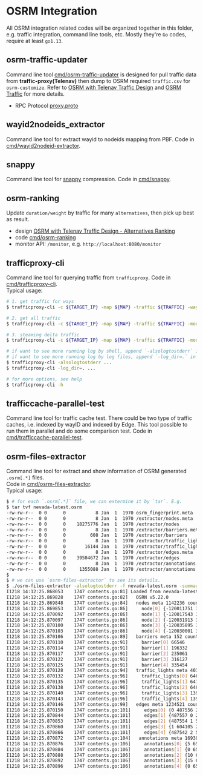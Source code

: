 # OSRM Integration
All OSRM integration related codes will be organized together in this folder, e.g. traffic integration, command line tools, etc. Mostly they're `Go` codes, require at least `go1.13`. 

## osrm-traffic-updater
Command line tool [cmd/osrm-traffic-updater](cmd/osrm-traffic-updater/) is designed for pull traffic data from **traffic-proxy(Telenav)** then dump to OSRM required `traffic.csv` for `osrm-customize`. Refer to [OSRM with Telenav Traffic Design](doc/osrm-with-telenav-traffic.md) and [OSRM Traffic](https://github.com/Project-OSRM/osrm-backend/wiki/Traffic) for more details.        

- RPC Protocol
[proxy.proto](proxy.proto)


## wayid2nodeids_extractor
Command line tool for extract wayid to nodeids mapping from PBF. Code in [cmd/wayid2nodeid-extractor](cmd/wayid2nodeid-extractor/).        

## snappy
Command line tool for [snappy](github.com/golang/snappy) compression. Code in [cmd/snappy](cmd/snappy/).  

## osrm-ranking 
Update `duration/weight` by traffic for many `alternatives`, then pick up best as result.     
- design [OSRM with Telenav Traffic Design - Alternatives Ranking](doc/osrm-with-telenav-traffic.md)     
- code [cmd/osrm-ranking](cmd/osrm-ranking)    
- monitor API: `/monitor`, e.g. `http://localhost:8080/monitor`     

## trafficproxy-cli 
Command line tool for querying traffic from `trafficproxy`. Code in [cmd/trafficproxy-cli](cmd/trafficproxy-cli/).       
Typical usage:    

```bash
# 1. get traffic for ways 
$ trafficproxy-cli -c ${TARGET_IP} -map ${MAP} -traffic ${TRAFFIC} -ways 829733412,-104489539,-129639168

# 2. get all traffic 
$ trafficproxy-cli -c ${TARGET_IP} -map ${MAP} -traffic ${TRAFFIC} -mode getall -stdout=false -dumpfile test 

# 3. steaming delta traffic 
$ trafficproxy-cli -c ${TARGET_IP} -map ${MAP} -traffic ${TRAFFIC} -mode delta -stdout=false -dumpfile test

# if want to see more running log by shell, append `-alsologtostderr` in command-line
# if want to see more running log by log files, append `-log_dir=.` in command-line
$ trafficproxy-cli -alsologtostderr ...
$ trafficproxy-cli -log_dir=. ...

# for more options, see help
$ trafficproxy-cli -h

```

## trafficcache-parallel-test
Command line tool for traffic cache test. There could be two type of traffic caches, i.e. indexed by wayID and indexed by Edge. This tool possible to run them in parallel and do some comparison test. Code in [cmd/trafficcache-parallel-test](cmd/trafficcache-parallel-test/).          

## osrm-files-extractor
Command line tool for extract and show information of OSRM generated `.osrm[.*]` files.     
Code in [cmd/osrm-files-extractor](cmd/osrm-files-extractor/).     
Typical usage:    
```bash
$ # for each `.osrm[.*]` file, we can extermine it by `tar`. E.g. 
$ tar tvf nevada-latest.osrm 
-rw-rw-r--  0 0      0           8 Jan  1  1970 osrm_fingerprint.meta
-rw-rw-r--  0 0      0           8 Jan  1  1970 /extractor/nodes.meta
-rw-rw-r--  0 0      0    18275776 Jan  1  1970 /extractor/nodes
-rw-rw-r--  0 0      0           8 Jan  1  1970 /extractor/barriers.meta
-rw-rw-r--  0 0      0         608 Jan  1  1970 /extractor/barriers
-rw-rw-r--  0 0      0           8 Jan  1  1970 /extractor/traffic_lights.meta
-rw-rw-r--  0 0      0       16144 Jan  1  1970 /extractor/traffic_lights
-rw-rw-r--  0 0      0           8 Jan  1  1970 /extractor/edges.meta
-rw-rw-r--  0 0      0    39504672 Jan  1  1970 /extractor/edges
-rw-rw-r--  0 0      0           8 Jan  1  1970 /extractor/annotations.meta
-rw-rw-r--  0 0      0     1355088 Jan  1  1970 /extractor/annotations
$ 
$ # we can use `osrm-files-extractor` to see its details.    
$ ./osrm-files-extractor -alsologtostderr -f nevada-latest.osrm -summary 5
I1218 14:12:25.868053    1747 contents.go:81] Loaded from nevada-latest.osrm
I1218 14:12:25.869828    1747 contents.go:82]   OSRN v5.22.0
I1218 14:12:25.869848    1747 contents.go:84]   nodes meta 1142236 count 1142236
I1218 14:12:25.869853    1747 contents.go:86]     node[0] {-120011751 39443340 26798725}
I1218 14:12:25.870092    1747 contents.go:86]     node[1] {-120017543 39440794 26798726}
I1218 14:12:25.870097    1747 contents.go:86]     node[2] {-120031913 39431791 26798727}
I1218 14:12:25.870100    1747 contents.go:86]     node[3] {-120035895 39423872 26798728}
I1218 14:12:25.870103    1747 contents.go:86]     node[4] {-120030001 39416698 26798729}
I1218 14:12:25.870106    1747 contents.go:89]   barriers meta 152 count 152
I1218 14:12:25.870110    1747 contents.go:91]     barrier[0] 66546
I1218 14:12:25.870114    1747 contents.go:91]     barrier[1] 196332
I1218 14:12:25.870117    1747 contents.go:91]     barrier[2] 235061
I1218 14:12:25.870122    1747 contents.go:91]     barrier[3] 316127
I1218 14:12:25.870125    1747 contents.go:91]     barrier[4] 335454
I1218 14:12:25.870128    1747 contents.go:94]   traffic_lights meta 4036 count 4036
I1218 14:12:25.870132    1747 contents.go:96]     traffic_lights[0] 6467
I1218 14:12:25.870135    1747 contents.go:96]     traffic_lights[1] 6479
I1218 14:12:25.870138    1747 contents.go:96]     traffic_lights[2] 6483
I1218 14:12:25.870140    1747 contents.go:96]     traffic_lights[3] 13948
I1218 14:12:25.870143    1747 contents.go:96]     traffic_lights[4] 13981
I1218 14:12:25.870146    1747 contents.go:99]   edges meta 1234521 count 1234521
I1218 14:12:25.870150    1747 contents.go:101]     edges[0] {0 487556 24 24 54.78657 {2147483647 false} 44494 {true false false false false true false {true false false 0 2} 0 0}}
I1218 14:12:25.870844    1747 contents.go:101]     edges[1] {487557 0 21 21 49.09447 {2147483647 false} 44494 {true false false false false true false {true false false 0 2} 0 0}}
I1218 14:12:25.870853    1747 contents.go:101]     edges[2] {487554 1 50 50 116.59047 {2147483647 false} 44494 {true false false false false true false {true false false 0 2} 0 0}}
I1218 14:12:25.870860    1747 contents.go:101]     edges[3] {1 604105 23 23 53.611294 {2147483647 false} 44494 {true false false false false true false {true false false 0 2} 0 0}}
I1218 14:12:25.870866    1747 contents.go:101]     edges[4] {487542 2 54 54 126.03433 {2147483647 false} 44494 {true false false false false true false {true false false 0 2} 0 0}}
I1218 14:12:25.870872    1747 contents.go:104]   annotations meta 169386 count 169386
I1218 14:12:25.870876    1747 contents.go:106]     annotations[0] {5 65535 1 1 false}
I1218 14:12:25.870884    1747 contents.go:106]     annotations[1] {0 65535 0 1 false}
I1218 14:12:25.870888    1747 contents.go:106]     annotations[2] {10 65535 0 1 false}
I1218 14:12:25.870892    1747 contents.go:106]     annotations[3] {15 65535 0 1 false}
I1218 14:12:25.870896    1747 contents.go:106]     annotations[4] {0 65535 0 1 false}
```
